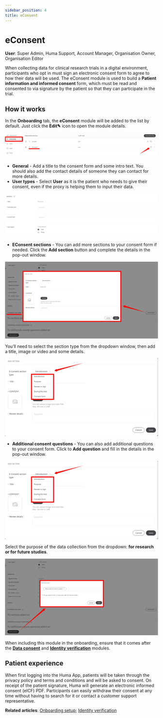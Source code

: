 ```yaml
---
sidebar_position: 4
title: eConsent 
---
```

# eConsent
**User**: Super Admin, Huma Support, Account Manager, Organisation Owner, Organisation Editor

When collecting data for clinical research trials in a digital environment, participants who opt in must sign an electronic consent form to agree to how their data will be used. 
The eConsent module is used to build a **Patient information and informed consent** form, which must be read and consented to via signature by the patient so that they can participate in the trial.
## How it works​
In the **Onboarding** tab, the **eConsent** module will be added to the list by default. Just click the **Edit✎** icon to open the module details.

![image](./assets/econsent01.png)

- **General** - Add a title to the consent form and some intro text. You should also add the contact details of someone they can contact for more details. 
- **User types** - Select **User** as it is the patient who needs to give their consent, even if the proxy is helping them to input their data. 

![image](./assets/econsent02.png)

- **EConsent sections** - You can add more sections to your consent form if needed. Click the **Add section** button and complete the details in the pop-out window.

![image](./assets/econsent03.png)

You’ll need to select the section type from the dropdown window, then add a title, image or video and some details.

![image](./assets/econsent04.png)


- **Additional consent questions** - You can also add additional questions to your consent form. Click to **Add question** and fill in the details in the pop-out window.

![image](./assets/econsent04.png)

Select the purpose of the data collection from the dropdown: **for research or for future studies**.

![image](./assets/econsent05.png)

When including this module in the onboarding, ensure that it comes after the **[Data consent](hdata-collection/admin-portal/managing-deployments/configuring-the-user-onboarding/data-consent.md)** and **[Identity verification](data-collection/admin-portal/managing-deployments/configuring-the-user-onboarding/identity-verification.md)** modules.
## Patient experience
When first logging into the Huma App, patients will be taken through the privacy policy and terms and conditions and will be asked to consent. On receipt of the patient signature, Huma will generate an electronic informed consent (eICF) PDF.
Participants can easily withdraw their consent at any time without having to search for it or contact a customer support representative. 

**Related articles**: [Onboarding setup](data-collection/admin-portal/managing-deployments/configuring-the-user-onboarding/onboarding-setup.md); [Identity verification](data-collection/admin-portal/managing-deployments/configuring-the-user-onboarding/identity-verification.md)

